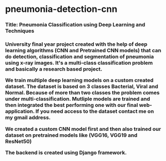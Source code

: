 # pneumonia-detection-cnn
<h3>Title: Pneumonia Classification using Deep Learning and Techniques<h3>

University final year project created with the help of deep learning algorithms (CNN and Pretrained CNN models) that can do detection, classification and segmentation of pneumonia using x-ray images. It's a multi-class classification problem and basically a research based project.

We train multiple deep learning models on a custom created dataset. The dataset is based on 3 classes Bacterial, Viral and Normal. Because of more than two classes the problem comes under multi-classification. Mutliple models are trained and then integrated the best performing one with our final web-application. If you need access to the dataset contact me on my gmail address.
  
We created a custom CNN model first and then also trained our dataset on pretrained models like (VGG16, VGG19 and ResNet50)
  
The backend is created using Django framework.

